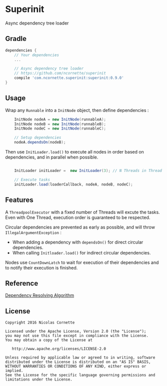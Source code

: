# Superinit

Async dependency tree loader

## Gradle

```groovy
dependencies {
	// Your dependencies
	...

	// Async dependency tree loader
    // https://github.com/ncornette/superinit
    compile 'com.ncornette.superinit:superinit:0.9.0'
}
```

## Usage

Wrap any `Runnable` into a `InitNode` object, then define dependencies :


```java
    InitNode nodeA = new InitNode(runnableA);
    InitNode nodeB = new InitNode(runnableB);
    InitNode nodeC = new InitNode(runnableC);

    // Setup dependencies
    nodeA.dependsOn(nodeB);

```

Then use `InitLoader.load()` to execute all nodes in order based on dependencies, and in parallel when possible.

```java

    InitLoader initLoader =  new InitLoader(3); // N Threads in Thread pool executor

    // Execute tasks
    initLoader.load(loaderCallback, nodeA, nodeB, nodeC);

```

## Features
A `ThreadpoolExecutor` with a fixed number of Threads will excute the tasks. Even with One Thread, execution order 
is guaranteed to be respected.

Circular dependencies are prevented as early as possible, and will throw `IllegalArgumentException` :  

 - When adding a dependency with `dependsOn()` for direct circular dependencies.
 - When calling `Initloader.load()` for indirect circular dependencies.

Nodes use `CountDownLatch` to wait for execution of their dependencies and to notify their execution is finished.



## Reference

[Dependency Resolving Algorithm](http://www.electricmonk.nl/docs/dependency_resolving_algorithm/dependency_resolving_algorithm.html)


## License

    Copyright 2016 Nicolas Cornette

    Licensed under the Apache License, Version 2.0 (the "License");
    you may not use this file except in compliance with the License.
    You may obtain a copy of the License at

       http://www.apache.org/licenses/LICENSE-2.0

    Unless required by applicable law or agreed to in writing, software
    distributed under the License is distributed on an "AS IS" BASIS,
    WITHOUT WARRANTIES OR CONDITIONS OF ANY KIND, either express or implied.
    See the License for the specific language governing permissions and
    limitations under the License.
